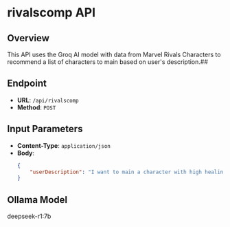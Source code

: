 # rivalscomp API

## Overview
This API uses the Groq AI model with data from Marvel Rivals Characters to recommend a list of characters to main based on user's description.##

## Endpoint
- **URL**: `/api/rivalscomp`
- **Method**: `POST`

## Input Parameters
- **Content-Type**: `application/json`
- **Body**:
  ```json
  {
      "userDescription": "I want to main a character with high healing output"
  }

## Ollama Model
deepseek-r1:7b